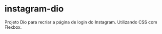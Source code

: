 # instagram-dio
Projeto Dio para recriar a página de login do Instagram. Utilizando CSS com Flexbox.
